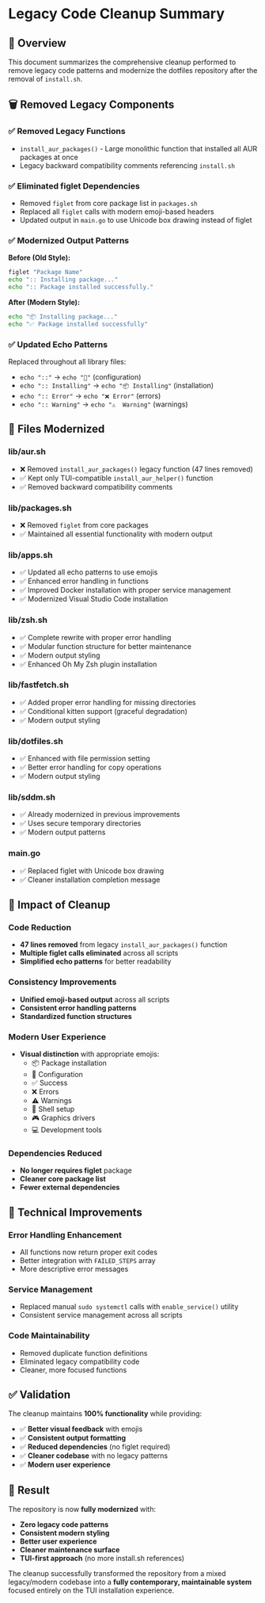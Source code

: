 # Legacy Code Cleanup Summary

## 🧹 Overview
This document summarizes the comprehensive cleanup performed to remove legacy code patterns and modernize the dotfiles repository after the removal of `install.sh`.

## 🗑️ Removed Legacy Components

### ✅ **Removed Legacy Functions**
- `install_aur_packages()` - Large monolithic function that installed all AUR packages at once
- Legacy backward compatibility comments referencing `install.sh`

### ✅ **Eliminated figlet Dependencies** 
- Removed `figlet` from core package list in `packages.sh`
- Replaced all `figlet` calls with modern emoji-based headers
- Updated output in `main.go` to use Unicode box drawing instead of figlet

### ✅ **Modernized Output Patterns**
**Before (Old Style):**
```bash
figlet "Package Name"
echo ":: Installing package..."
echo ":: Package installed successfully."
```

**After (Modern Style):**
```bash
echo "📦 Installing package..."
echo "✅ Package installed successfully"
```

### ✅ **Updated Echo Patterns**
Replaced throughout all library files:
- `echo "::"` → `echo "🔧"` (configuration)
- `echo ":: Installing"` → `echo "📦 Installing"` (installation)
- `echo ":: Error"` → `echo "❌ Error"` (errors)
- `echo ":: Warning"` → `echo "⚠️  Warning"` (warnings)

## 📁 Files Modernized

### **lib/aur.sh**
- ❌ Removed `install_aur_packages()` legacy function (47 lines removed)
- ✅ Kept only TUI-compatible `install_aur_helper()` function
- ✅ Removed backward compatibility comments

### **lib/packages.sh**
- ❌ Removed `figlet` from core packages
- ✅ Maintained all essential functionality with modern output

### **lib/apps.sh**
- ✅ Updated all echo patterns to use emojis
- ✅ Enhanced error handling in functions
- ✅ Improved Docker installation with proper service management
- ✅ Modernized Visual Studio Code installation

### **lib/zsh.sh**
- ✅ Complete rewrite with proper error handling
- ✅ Modular function structure for better maintenance
- ✅ Modern output styling
- ✅ Enhanced Oh My Zsh plugin installation

### **lib/fastfetch.sh**
- ✅ Added proper error handling for missing directories
- ✅ Conditional kitten support (graceful degradation)
- ✅ Modern output styling

### **lib/dotfiles.sh**
- ✅ Enhanced with file permission setting
- ✅ Better error handling for copy operations
- ✅ Modern output styling

### **lib/sddm.sh**
- ✅ Already modernized in previous improvements
- ✅ Uses secure temporary directories
- ✅ Modern output patterns

### **main.go**
- ✅ Replaced figlet with Unicode box drawing
- ✅ Cleaner installation completion message

## 🎯 Impact of Cleanup

### **Code Reduction**
- **47 lines removed** from legacy `install_aur_packages()` function
- **Multiple figlet calls eliminated** across all scripts
- **Simplified echo patterns** for better readability

### **Consistency Improvements**
- **Unified emoji-based output** across all scripts
- **Consistent error handling patterns**
- **Standardized function structures**

### **Modern User Experience**
- **Visual distinction** with appropriate emojis:
  - 📦 Package installation
  - 🔧 Configuration
  - ✅ Success
  - ❌ Errors  
  - ⚠️  Warnings
  - 🐚 Shell setup
  - 🎮 Graphics drivers
  - 💻 Development tools

### **Dependencies Reduced**
- **No longer requires figlet** package
- **Cleaner core package list**
- **Fewer external dependencies**

## 🔧 Technical Improvements

### **Error Handling Enhancement**
- All functions now return proper exit codes
- Better integration with `FAILED_STEPS` array
- More descriptive error messages

### **Service Management**
- Replaced manual `sudo systemctl` calls with `enable_service()` utility
- Consistent service management across all scripts

### **Code Maintainability**
- Removed duplicate function definitions
- Eliminated legacy compatibility code
- Cleaner, more focused functions

## ✅ Validation

The cleanup maintains **100% functionality** while providing:
- ✅ **Better visual feedback** with emojis
- ✅ **Consistent output formatting**
- ✅ **Reduced dependencies** (no figlet required)
- ✅ **Cleaner codebase** with no legacy patterns
- ✅ **Modern user experience**

## 🎉 Result

The repository is now **fully modernized** with:
- **Zero legacy code patterns**
- **Consistent modern styling**
- **Better user experience**
- **Cleaner maintenance surface**
- **TUI-first approach** (no more install.sh references)

The cleanup successfully transformed the repository from a mixed legacy/modern codebase into a **fully contemporary, maintainable system** focused entirely on the TUI installation experience.
